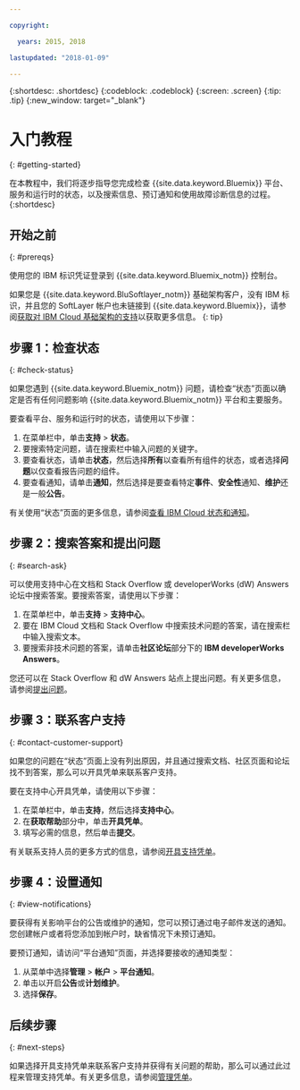 ```yaml
---

copyright:

  years: 2015, 2018

lastupdated: "2018-01-09"

---
```



{:shortdesc: .shortdesc}
{:codeblock: .codeblock}
{:screen: .screen}
{:tip: .tip}
{:new_window: target="_blank"}

# 入门教程
{: #getting-started}

在本教程中，我们将逐步指导您完成检查 {{site.data.keyword.Bluemix}} 平台、服务和运行时的状态，以及搜索信息、预订通知和使用故障诊断信息的过程。
{:shortdesc}

## 开始之前
{: #prereqs}

使用您的 IBM 标识凭证登录到 {{site.data.keyword.Bluemix_notm}} 控制台。

如果您是 {{site.data.keyword.BluSoftlayer_notm}} 基础架构客户，没有 IBM 标识，并且您的 SoftLayer 帐户也未链接到 {{site.data.keyword.Bluemix}}，请参阅[获取对 IBM Cloud 基础架构的支持](/docs/customer-portal/cpsupport.html#customerportal_support)以获取更多信息。
{: tip}

## 步骤 1：检查状态
{: #check-status}

如果您遇到 {{site.data.keyword.Bluemix_notm}} 问题，请检查“状态”页面以确定是否有任何问题影响 {{site.data.keyword.Bluemix_notm}} 平台和主要服务。

要查看平台、服务和运行时的状态，请使用以下步骤：
  1. 在菜单栏中，单击**支持** > **状态**。  
  2. 要搜索特定问题，请在搜索栏中输入问题的关键字。
  3. 要查看状态，请单击**状态**，然后选择**所有**以查看所有组件的状态，或者选择**问题**以仅查看报告问题的组件。
  4. 要查看通知，请单击**通知**，然后选择是要查看特定**事件**、**安全性**通知、**维护**还是一般**公告**。

有关使用“状态”页面的更多信息，请参阅[查看 IBM Cloud 状态和通知](/docs/get-support/ViewStatus.html#viewing-bluemix-status)。

## 步骤 2：搜索答案和提出问题
{: #search-ask}

可以使用支持中心在文档和 Stack Overflow 或 developerWorks (dW) Answers 论坛中搜索答案。要搜索答案，请使用以下步骤：
  1. 在菜单栏中，单击**支持** > **支持中心**。
  2. 要在 IBM Cloud 文档和 Stack Overflow 中搜索技术问题的答案，请在搜索栏中输入搜索文本。
  3. 要搜索非技术问题的答案，请单击**社区论坛**部分下的 **IBM developerWorks Answers**。

您还可以在 Stack Overflow 和 dW Answers 站点上提出问题。有关更多信息，请参阅[提出问题](/docs/get-support/howtogetsupport.html#asking-a-question)。

## 步骤 3：联系客户支持
{: #contact-customer-support}

如果您的问题在“状态”页面上没有列出原因，并且通过搜索文档、社区页面和论坛找不到答案，那么可以开具凭单来联系客户支持。

要在支持中心开具凭单，请使用以下步骤：
  1. 在菜单栏中，单击**支持**，然后选择**支持中心**。
  2. 在**获取帮助**部分中，单击**开具凭单**。
  3. 填写必需的信息，然后单击**提交**。

有关联系支持人员的更多方式的信息，请参阅[开具支持凭单](/docs/get-support/howtogetsupport.html#open-ticket)。

## 步骤 4：设置通知
{: #view-notifications}

要获得有关影响平台的公告或维护的通知，您可以预订通过电子邮件发送的通知。您创建帐户或者将您添加到帐户时，缺省情况下未预订通知。

要预订通知，请访问“平台通知”页面，并选择要接收的通知类型：
  1. 从菜单中选择**管理** > **帐户** > **平台通知**。
  2. 单击以开启**公告**或**计划维护**。
  3. 选择**保存**。

## 后续步骤
{: #next-steps}

如果选择开具支持凭单来联系客户支持并获得有关问题的帮助，那么可以通过此过程来管理支持凭单。有关更多信息，请参阅[管理凭单](/docs/get-support/mantick.html#check-ticket-status)。
